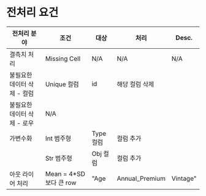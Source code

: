 # 전처리 요건
| 전처리 분야| 조건| 대상| 처리| Desc.|
|-|-|-|-|-|
| 결측치 처리| Missing Cell| N/A| N/A| N/A|
| 불필요한 데이터 삭제 - 컬럼| Unique 컬럼| id| 해당 컬럼 삭제| |
| 불필요한 데이터 삭제 - 로우| N/A| | | |
| 가변수화| Int 범주형| Type 컬럼| 컬럼 추가| |
| | Str 범주형| Obj 컬럼| 컬럼 추가| |
| 아웃 라이어 처리| Mean = 4*SD 보다 큰 row| "Age|  Annual_Premium|  Vintage"| 해당 row 삭제| |
